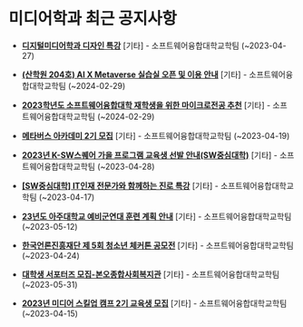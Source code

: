 # 미디어학과 최근 공지사항

* **[디지털미디어학과 디자인 특강](https://media.ajou.ac.kr/media/board/board01.jsp?mode=view&amp;article_no=234789&amp;board_wrapper=%2Fmedia%2Fboard%2Fboard01.jsp&amp;pager.offset=0&amp;board_no=304)**
 [기타] - 소프트웨어융합대학교학팀 (~2023-04-27)

* **[(산학원 204호) AI X Metaverse 실습실 오픈 및 이용 안내](https://media.ajou.ac.kr/media/board/board01.jsp?mode=view&amp;article_no=234746&amp;board_wrapper=%2Fmedia%2Fboard%2Fboard01.jsp&amp;pager.offset=0&amp;board_no=304)**
 [기타] - 소프트웨어융합대학교학팀 (~2024-02-29)

* **[2023학년도 소프트웨어융합대학 재학생을 위한 마이크로전공 추천](https://media.ajou.ac.kr/media/board/board01.jsp?mode=view&amp;article_no=234730&amp;board_wrapper=%2Fmedia%2Fboard%2Fboard01.jsp&amp;pager.offset=0&amp;board_no=304)**
 [기타] - 소프트웨어융합대학교학팀 (~2024-02-29)

* **[메타버스 아카데미 2기 모집](https://media.ajou.ac.kr/media/board/board01.jsp?mode=view&amp;article_no=234667&amp;board_wrapper=%2Fmedia%2Fboard%2Fboard01.jsp&amp;pager.offset=0&amp;board_no=304)**
 [기타] - 소프트웨어융합대학교학팀 (~2023-04-19)

* **[2023년 K-SW스퀘어 가을 프로그램 교육생 선발 안내(SW중심대학)](https://media.ajou.ac.kr/media/board/board01.jsp?mode=view&amp;article_no=234628&amp;board_wrapper=%2Fmedia%2Fboard%2Fboard01.jsp&amp;pager.offset=0&amp;board_no=304)**
 [기타] - 소프트웨어융합대학교학팀 (~2023-04-28)

* **[[SW중심대학] IT인재 전문가와 함께하는 진로 특강](https://media.ajou.ac.kr/media/board/board01.jsp?mode=view&amp;article_no=234595&amp;board_wrapper=%2Fmedia%2Fboard%2Fboard01.jsp&amp;pager.offset=0&amp;board_no=304)**
 [기타] - 소프트웨어융합대학교학팀 (~2023-04-17)

* **[23년도 아주대학교 예비군연대 훈련 계획 안내](https://media.ajou.ac.kr/media/board/board01.jsp?mode=view&amp;article_no=234592&amp;board_wrapper=%2Fmedia%2Fboard%2Fboard01.jsp&amp;pager.offset=0&amp;board_no=304)**
 [기타] - 소프트웨어융합대학교학팀 (~2023-05-12)

* **[한국언론진흥재단 제 5회 청소년 체커톤 공모전](https://media.ajou.ac.kr/media/board/board01.jsp?mode=view&amp;article_no=234580&amp;board_wrapper=%2Fmedia%2Fboard%2Fboard01.jsp&amp;pager.offset=0&amp;board_no=304)**
 [기타] - 소프트웨어융합대학교학팀 (~2023-04-24)

* **[대학생 서포터즈 모집-본오종합사회복지관](https://media.ajou.ac.kr/media/board/board01.jsp?mode=view&amp;article_no=234545&amp;board_wrapper=%2Fmedia%2Fboard%2Fboard01.jsp&amp;pager.offset=0&amp;board_no=304)**
 [기타] - 소프트웨어융합대학교학팀 (~2023-05-31)

* **[2023년 미디어 스킬업 캠프 2기 교육생 모집](https://media.ajou.ac.kr/media/board/board01.jsp?mode=view&amp;article_no=234513&amp;board_wrapper=%2Fmedia%2Fboard%2Fboard01.jsp&amp;pager.offset=0&amp;board_no=304)**
 [기타] - 소프트웨어융합대학교학팀 (~2023-04-15)
